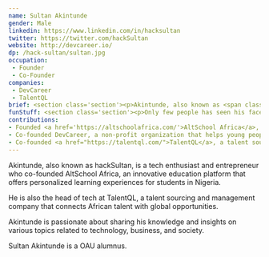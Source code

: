 ```yaml
---
name: Sultan Akintunde
gender: Male
linkedin: https://www.linkedin.com/in/hacksultan
twitter: https://twitter.com/hackSultan
website: http://devcareer.io/
dp: /hack-sultan/sultan.jpg
occupation:
 - Founder
 - Co-Founder
companies:
 - DevCareer
 - TalentQL
brief: <section class='section'><p>Akintunde, also known as <span class='bold'>hackSultan</span>, is a tech enthusiast and entrepreneur who co-founded AltSchool Africa, an innovative education platform that offers personalized learning experiences for students in Nigeria.</p></section>
funStuff: <section class='section'><p>Only few people has seen his face because he is always putting on a mask.</p></section>
contributions:
- Founded <a href='https://altschoolafrica.com/'>AltSchool Africa</a>, an innovative education platform that offers personalized learning experiences for over 4,000+ from 17 countries.
- Co-founded DevCareer, a non-profit organization that helps young people in Africa to start a career in software development.
- Co-founded <a href="https://talentql.com/">TalentQL</a>, a talent sourcing and management company that connects African talent with global opportunities.
---
```


<section class='section'>
<p>
Akintunde, also known as <span class='bold'>hackSultan</span>, is a tech enthusiast and entrepreneur who co-founded AltSchool Africa, an innovative education platform that offers personalized learning experiences for students in Nigeria.
</p>

<p>He is also the head of tech at TalentQL, a talent sourcing and management company that connects African talent with global opportunities.</p>

<p>Akintunde is passionate about sharing his knowledge and insights on various topics related to technology, business, and society.</p>

<p>Sultan Akintunde is a OAU alumnus.</p>
</section>
